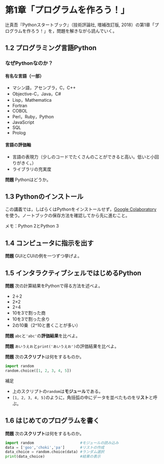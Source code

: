 # 第1章「プログラムを作ろう！」

辻真吾『Pythonスタートブック』（技術評論社, 増補改訂版, 2018）の第1章「プログラムを作ろう！」を，問題を解きながら読んでいく。

## 1.2 プログラミング言語Python

### なぜPythonなのか？

#### 有名な言語（一部）

* マシン語，アセンブラ，C，C++
* Objective-C，Java，C#
* Lisp，Mathematica
* Fortran
* COBOL
* Perl，Ruby，Python
* JavaScript
* SQL
* Prolog

#### 言語の評価軸

* 言語の表現力（少しのコードでたくさんのことができると高い。低いと小回りがきく。）
* ライブラリの充実度

**問題** Pythonはどうか。

## 1.3 Pythonのインストール

この講義では，しばらくはPythonをインストールせず，[Google Colaboratory](https://research.google.com/colaboratory/)を使う。ノートブックの保存方法を確認してから先に進むこと。

メモ：Python 2とPython 3

## 1.4 コンピュータに指示を出す

**問題** GUIとCUIの例を一つずつ挙げよ。

## 1.5 インタラクティブシェルではじめるPython

**問題** 次の計算結果をPythonで得る方法を述べよ。

* 2＋2
* 2×2
* 2÷4
* 10を3で割った商
* 10を3で割った余り
* 2の10乗（2^10と書くことが多い）

**問題** `abc`と`'abc'`の**評価結果**を比べよ。

**問題** `あいうえお`と`print('あいうえお')`の評価結果を比べよ。

**問題** 次の**スクリプト**は何をするものか。

```python
import random
random.choice([1, 2, 3, 4, 5])
```

補足

* 上のスクリプトの`random`は**モジュール**である。
* `[1, 2, 3, 4, 5]`のように，角括弧の中にデータを並べたものを**リスト**と呼ぶ。

## 1.6 はじめてのプログラムを書く

**問題** 次の**スクリプト**は何をするものか。

```python
import random                     #モジュールの読み込み
data = ['goo','choki','pa']       #リストの作成
data_choice = random.choice(data) #ランダム選択
print(data_choice)                #結果の表示
```
